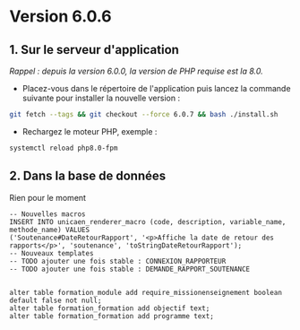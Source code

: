 # Version 6.0.6

## 1. Sur le serveur d'application

*Rappel : depuis la version 6.0.0, la version de PHP requise est la 8.0.*

- Placez-vous dans le répertoire de l'application puis lancez la commande suivante
  pour installer la nouvelle version :

```bash
git fetch --tags && git checkout --force 6.0.7 && bash ./install.sh
```

- Rechargez le moteur PHP, exemple :

```bash
systemctl reload php8.0-fpm
```

## 2. Dans la base de données

Rien pour le moment
```postgresql
-- Nouvelles macros
INSERT INTO unicaen_renderer_macro (code, description, variable_name, methode_name) VALUES 
('Soutenance#DateRetourRapport', '<p>Affiche la date de retour des rapports</p>', 'soutenance', 'toStringDateRetourRapport');
-- Nouveaux templates
-- TODO ajouter une fois stable : CONNEXION_RAPPORTEUR
-- TODO ajouter une fois stable : DEMANDE_RAPPORT_SOUTENANCE


alter table formation_module add require_missionenseignement boolean default false not null;
alter table formation_formation add objectif text;
alter table formation_formation add programme text;

```